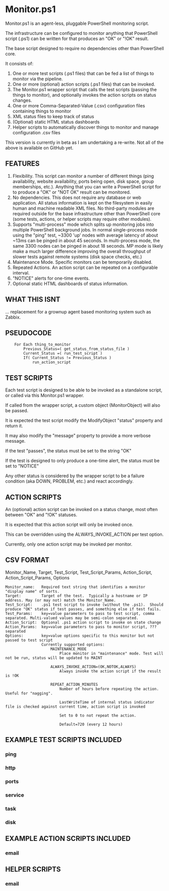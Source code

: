 # Monitor.ps1

Monitor.ps1 is an agent-less, pluggable PowerShell monitoring script.

The infrastructure can be configured to monitor anything that PowerShell script (.ps1) can be written for that produces an "OK" or "!OK" result.

The base script designed to require no dependencies other than PowerShell core.

It consists of:
1. One or more test scripts (.ps1 files) that can be fed a list of things to monitor via the pipeline.
2. One or more (optional) action scripts (.ps1 files) that can be invoked.
3. The Monitor.ps1 wrapper script that calls the test scripts (passing the things to monitor), and optionally invokes the action scripts on status changes.
4. One or more Comma-Separated-Value (.csv) configuration files containing things to monitor
5. XML status files to keep track of status
6. (Optional) static HTML status dashboards
7. Helper scripts to automatically discover things to monitor and manage configuration .csv files

This version is currently in beta as I am undertaking a re-write.  Not all of the above is available on GitHub yet.


## FEATURES

1. Flexibility. This script can monitor a number of different things (ping availability, website availability, ports being open, disk space, group memberships, etc.). Anything that you can write a PowerShell script for to produce a "OK" or "NOT OK" result can be monitored.
2. No dependencies. This does not require any database or web application.  All status information is kept on the filesystem in easily human and machine readable XML files.  No third-party modules are required outside for the base infrastructure other than PowerShell core (some tests, actions, or helper scripts may require other modules).
3. Supports "multi-process" mode which splits up monitoring jobs into multiple PowerShell background jobs. In normal single-process mode using the "ping" test, ~3300 'up' nodes with average latency of about ~13ms can be pinged in about 45 seconds. In multi-process mode, the same 3300 nodes can be pinged in about 18 seconds.  MP mode is likely make a much larger difference improving the overall throughput of slower tests against remote systems (disk space checks, etc.)
4. Maintenance Mode. Specific monitors can be temporarily disabled.
5. Repeated Actions. An action script can be repeated on a configurable interval.
6. "NOTICE" alerts for one-time events.
7. Optional static HTML dashboards of status information.

## WHAT THIS ISNT
... replacement for a grownup agent based monitoring system such as Zabbix.

## PSEUDOCODE
        For Each thing_to_monitor
            Previous_Status=( get_status_from_status_file )
            Current_Status =( run_test_script )
            If( Current_Status != Previous_Status ) 
                run_action_script


## TEST SCRIPTS

Each test script is designed to be able to be invoked as a standalone script, or called via this Monitor.ps1 wrapper.

If called from the wrapper script, a custom object (MonitorObject) will also be passed.

It is expected the test script modify the ModifyObject "status" property and return it.

It may also modify the "message" property to provide a more verbose message.

If the test "passes", the status must be set to the string "OK"

If the test is designed to only produce a one-time alert, the status must be set to "NOTICE"

Any other status is considered by the wrapper script to be a failure condition (aka DOWN, PROBLEM, etc.) and react accordingly.


## ACTION SCRIPTS

An (optional) action script can be invoked on a status change, most often between "OK" and "!OK" statuses.

It is expected that this action script will only be invoked once.

This can be overridden using the ALWAYS_INVOKE_ACTION per test option.

Currently, only one action script may be invoked per monitor.

## CSV FORMAT

Monitor_Name, Target, Test_Script, Test_Script_Params, Action_Script, Action_Script_Params, Options

    Monitor_name:   Required text string that identifies a monitor "display name" of sorts.
    Target:         Target of the test.  Typically a hostname or IP address. May (or may not) match the Monitor_Name.
    Test_Script:    .ps1 test script to invoke (without the .ps1).  Should produce "OK" status if test passes, and something else if test fails.
    Test_Params:    key=value parameters to pass to test script, comma separated. Multi-valued values may be semi-colon separated.
    Action_Script:  Optional .ps1 action script to invoke on state change
    Action_Params:  key=value parameters to pass to monitor script, ??? separated
    Options:        key=value options specific to this monitor but not passed to test script
                    Currently supported options:
                        MAINTENANCE_MODE
                            Place monitor in "maintenance" mode. Test will not be run, status will be updated to MAINT

                        ALWAYS_INVOKE_ACTION=(OK,NOTOK,ALWAYS)
                            Always invoke the action script if the result is !OK

                        REPEAT_ACTION_MINUTES
                            Number of hours before repeating the action. Useful for "nagging".
                            
                            LastWriteTime of internal status indicator file is checked against current time, action script is invoked

                            Set to 0 to not repeat the action.

                            Default=720 (every 12 hours)

## EXAMPLE TEST SCRIPTS INCLUDED

### ping

### http

### ports

### service

### task

### disk


## EXAMPLE ACTION SCRIPTS INCLUDED

### email

## HELPER SCRIPTS

### email